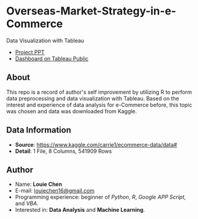 # Overseas-Market-Strategy-in-e-Commerce
 Data Visualization with Tableau
* [Project PPT](https://drive.google.com/file/d/1ASRM31phmH0rz8s5jK0SRSvv_pyI2iwQ/view?usp=sharing)
* [Dashboard on Tableau Public](https://public.tableau.com/profile/louie.chen3533#!/vizhome/Dashboard_15932671681260/Dashboard1?publish=yes)

## About
This repo is a record of author's self improvement by utilizing R to perform data preprocessing and data visualization with Tableau. Based on the interest and experience of data analysis for e-Commerce before, this topic was chosen and data was downloaded from Kaggle.

## Data Information
* **Source**: https://www.kaggle.com/carrie1/ecommerce-data/data#
* **Detail**: 1 File, 8 Columns, 541909 Rows

## Author
* Name: **Louie Chen**
* E-mail: louiechen16@gmail.com
* Programming experience: beginner of *Python*, *R*, *Google APP Script*, and *VBA*.
* Interested in: **Data Analysis** and **Machine Learning**.

